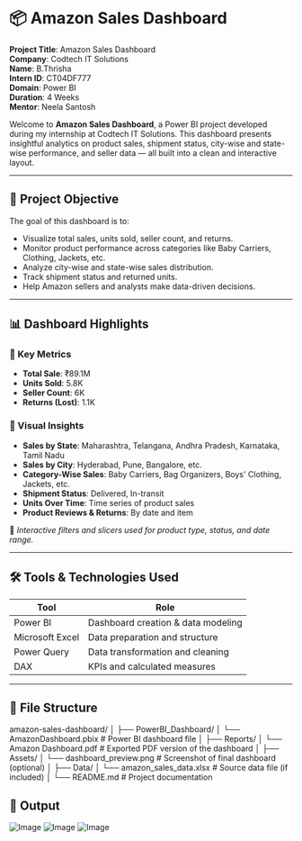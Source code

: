 # 📦 Amazon Sales Dashboard

**Project Title**: Amazon Sales Dashboard  
**Company**: Codtech IT Solutions  
**Name**: B.Thrisha  
**Intern ID**: CT04DF777  
**Domain**: Power BI  
**Duration**: 4 Weeks  
**Mentor**: Neela Santosh  

Welcome to **Amazon Sales Dashboard**, a Power BI project developed during my internship at Codtech IT Solutions. This dashboard presents insightful analytics on product sales, shipment status, city-wise and state-wise performance, and seller data — all built into a clean and interactive layout.

---

## 📌 Project Objective

The goal of this dashboard is to:

- Visualize total sales, units sold, seller count, and returns.  
- Monitor product performance across categories like Baby Carriers, Clothing, Jackets, etc.  
- Analyze city-wise and state-wise sales distribution.  
- Track shipment status and returned units.  
- Help Amazon sellers and analysts make data-driven decisions.

---

## 📊 Dashboard Highlights

### 🔹 Key Metrics
- **Total Sale**: ₹89.1M  
- **Units Sold**: 5.8K  
- **Seller Count**: 6K  
- **Returns (Lost)**: 1.1K  

### 🔹 Visual Insights
- **Sales by State**: Maharashtra, Telangana, Andhra Pradesh, Karnataka, Tamil Nadu  
- **Sales by City**: Hyderabad, Pune, Bangalore, etc.  
- **Category-Wise Sales**: Baby Carriers, Bag Organizers, Boys' Clothing, Jackets, etc.  
- **Shipment Status**: Delivered, In-transit  
- **Units Over Time**: Time series of product sales  
- **Product Reviews & Returns**: By date and item  

📍 *Interactive filters and slicers used for product type, status, and date range.*

---

## 🛠 Tools & Technologies Used

| Tool             | Role                                     |
|------------------|------------------------------------------|
| Power BI         | Dashboard creation & data modeling       |
| Microsoft Excel  | Data preparation and structure           |
| Power Query      | Data transformation and cleaning         |
| DAX              | KPIs and calculated measures             |

---

## 📁 File Structure

amazon-sales-dashboard/
│
├── PowerBI_Dashboard/
│ └── AmazonDashboard.pbix # Power BI dashboard file
│
├── Reports/
│ └── Amazon Dashboard.pdf # Exported PDF version of the dashboard
│
├── Assets/
│ └── dashboard_preview.png # Screenshot of final dashboard (optional)
│
├── Data/
│ └── amazon_sales_data.xlsx # Source data file (if included)
│
└── README.md # Project documentation

## 📁 Output

![Image](https://github.com/user-attachments/assets/53391353-1937-4d36-a42e-8fe50e3d50d8)
![Image](https://github.com/user-attachments/assets/d1243a0c-3264-4e1a-95e1-c66b7af7e081)
![Image](https://github.com/user-attachments/assets/419015d8-6068-4811-9f62-8283037edc34)


